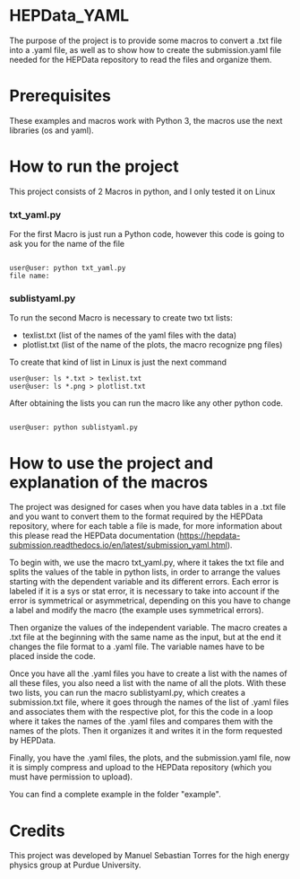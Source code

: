 # HEPData_YAML
The purpose of the project is to provide some macros to convert a .txt file into a .yaml file, 
as well as to show how to create the submission.yaml file needed for the HEPData repository to read the files and organize them.

# Prerequisites

These examples and macros work with Python 3, the macros use the next libraries (os and yaml).


# How to run the project

This project consists of 2 Macros in python, and I only tested it on Linux 

### txt_yaml.py

For the first Macro is just run a Python code, however this code is going to ask you for the name of the file

```

user@user: python txt_yaml.py
file name: 

```
### sublistyaml.py

To run the second Macro is necessary to create two txt lists:
- texlist.txt (list of the names of the yaml files with the data) 
- plotlist.txt (list of the name of the plots, the macro recognize png files)

To create that kind of list in Linux is just the next command

```
user@user: ls *.txt > texlist.txt
user@user: ls *.png > plotlist.txt

```

After obtaining the lists you can run the macro like any other python code.

```

user@user: python sublistyaml.py

```

# How to use the project and explanation of the macros

The project was designed for cases when you have data tables in a .txt file and you want to convert them to the format required 
by the HEPData repository, where for each table a file is made, for more information about this please read 
the HEPData documentation (https://hepdata-submission.readthedocs.io/en/latest/submission_yaml.html).

To begin with, we use the macro txt_yaml.py, where it takes the txt file and splits the values of the table in python lists, 
in order to arrange the values starting with the dependent variable and its different errors. 
Each error is labeled if it is a sys or stat error, it is necessary to take into account if the error is symmetrical or asymmetrical, 
depending on this you have to change a label and modify the macro (the example uses symmetrical errors).  

Then organize the values of the independent variable. The macro creates a .txt file at the beginning with the same name as the input, 
but at the end it changes the file format to a .yaml file.
The variable names have to be placed inside the code.


Once you have all the .yaml files you have to create a list with the names of all these files, you also need a list with the name of all 
the plots. With these two lists, you can run the macro sublistyaml.py, which creates a submission.txt file, where it goes through 
the names of the list of .yaml files and associates them with the respective plot, for this the code in a loop where it takes the 
names of the .yaml files and compares them with the names of the plots. Then it organizes it and writes it in the form requested 
by HEPData. 

Finally, you have the .yaml files, the plots, and the submission.yaml file, now it is simply compress and upload to the HEPData 
repository (which you must have permission to upload).

You can find a complete example in the folder "example".

# Credits

This project was developed by Manuel Sebastian Torres for the high energy physics group at Purdue University.



